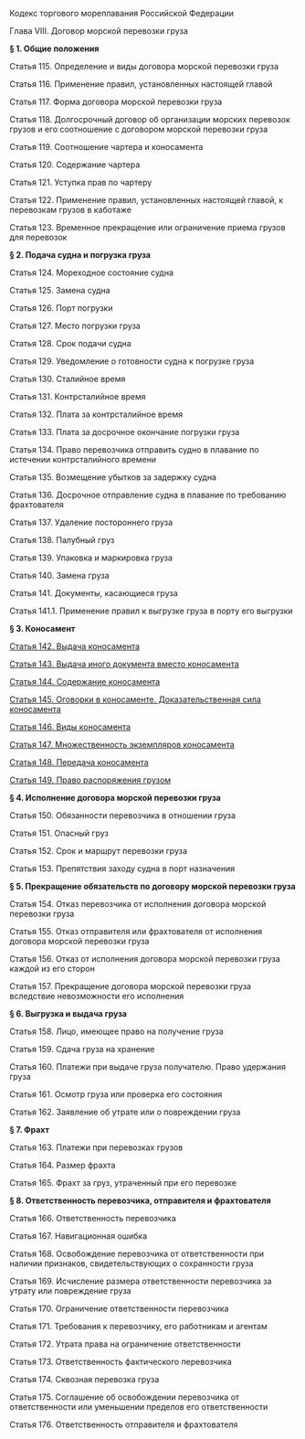 Кодекс торгового мореплавания Российской Федерации

Глава VIII. Договор морской перевозки груза


**§ 1. Общие положения**

Статья 115. Определение и виды договора морской перевозки груза

Статья 116. Применение правил, установленных настоящей главой

Статья 117. Форма договора морской перевозки груза

Статья 118. Долгосрочный договор об организации морских перевозок грузов и его соотношение с договором морской перевозки груза

Статья 119. Соотношение чартера и коносамента

Статья 120. Содержание чартера

Статья 121. Уступка прав по чартеру

Статья 122. Применение правил, установленных настоящей главой, к перевозкам грузов в каботаже

Статья 123. Временное прекращение или ограничение приема грузов для перевозок


**§ 2. Подача судна и погрузка груза**

Статья 124. Мореходное состояние судна

Статья 125. Замена судна

Статья 126. Порт погрузки

Статья 127. Место погрузки груза

Статья 128. Срок подачи судна

Статья 129. Уведомление о готовности судна к погрузке груза

Статья 130. Сталийное время

Статья 131. Контрсталийное время

Статья 132. Плата за контрсталийное время

Статья 133. Плата за досрочное окончание погрузки груза

Статья 134. Право перевозчика отправить судно в плавание по истечении контрсталийного времени

Статья 135. Возмещение убытков за задержку судна

Статья 136. Досрочное отправление судна в плавание по требованию фрахтователя

Статья 137. Удаление постороннего груза

Статья 138. Палубный груз

Статья 139. Упаковка и маркировка груза

Статья 140. Замена груза

Статья 141. Документы, касающиеся груза

Статья 141.1. Применение правил к выгрузке груза в порту его выгрузки


**§ 3. Коносамент**

[Статья 142. Выдача коносамента](142.md)

[Статья 143. Выдача иного документа вместо коносамента](143.md)

[Статья 144. Содержание коносамента](144.md)

[Статья 145. Оговорки в коносаменте. Доказательственная сила коносамента](145.md)

[Статья 146. Виды коносамента](146.md)

[Статья 147. Множественность экземпляров коносамента](147.md)

[Статья 148. Передача коносамента](148.md)

[Статья 149. Право распоряжения грузом](149.md)


**§ 4. Исполнение договора морской перевозки груза**

Статья 150. Обязанности перевозчика в отношении груза

Статья 151. Опасный груз

Статья 152. Срок и маршрут перевозки груза

Статья 153. Препятствия заходу судна в порт назначения


**§ 5. Прекращение обязательств по договору морской перевозки груза**

Статья 154. Отказ перевозчика от исполнения договора морской перевозки груза

Статья 155. Отказ отправителя или фрахтователя от исполнения договора морской перевозки груза

Статья 156. Отказ от исполнения договора морской перевозки груза каждой из его сторон

Статья 157. Прекращение договора морской перевозки груза вследствие невозможности его исполнения


**§ 6. Выгрузка и выдача груза**

Статья 158. Лицо, имеющее право на получение груза

Статья 159. Сдача груза на хранение

Статья 160. Платежи при выдаче груза получателю. Право удержания груза

Статья 161. Осмотр груза или проверка его состояния

Статья 162. Заявление об утрате или о повреждении груза


**§ 7. Фрахт**

Статья 163. Платежи при перевозках грузов

Статья 164. Размер фрахта

Статья 165. Фрахт за груз, утраченный при его перевозке


**§ 8. Ответственность перевозчика, отправителя и фрахтователя**

Статья 166. Ответственность перевозчика

Статья 167. Навигационная ошибка

Статья 168. Освобождение перевозчика от ответственности при наличии признаков, свидетельствующих о сохранности груза

Статья 169. Исчисление размера ответственности перевозчика за утрату или повреждение груза

Статья 170. Ограничение ответственности перевозчика

Статья 171. Требования к перевозчику, его работникам и агентам

Статья 172. Утрата права на ограничение ответственности

Статья 173. Ответственность фактического перевозчика

Статья 174. Сквозная перевозка груза

Статья 175. Соглашение об освобождении перевозчика от ответственности или уменьшении пределов его ответственности

Статья 176. Ответственность отправителя и фрахтователя
